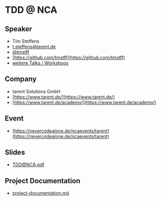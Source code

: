 # TDD @ NCA

## Speaker

* Tim Steffens
* [t.steffens@tarent.de](mailto:t.steffens@tarent.de)
* [@tmstff](https://twitter.com/tmstff)
* [https://github.com/tmstff](https://github.com/tmstff)
* [weitere Talks / Workshops](https://tmstff.github.io/talks/)

## Company

* tarent Solutions GmbH
* [https://www.tarent.de/](https://www.tarent.de/)
* [https://www.tarent.de/academy/](https://www.tarent.de/academy/)

## Event

* [https://nevercodealone.de/ncaevents/tarent](https://nevercodealone.de/ncaevents/tarent)

## Slides

* [TDD@NCA.pdf](TDD@NCA.pdf)

## Project Documentation

* [project-documentation.md](project-documentation.md)